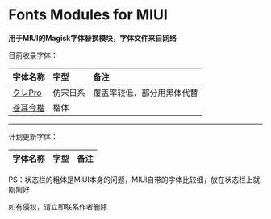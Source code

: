 # Fonts Modules for MIUI

**用于MIUI的Magisk字体替换模块，字体文件来自网络**

目前收录字体：

| 字体名称 | 字型 | 备注 |
| :------| :----- | :------ |
| [クレPro](/Klee-Pro) | 仿宋日系 | 覆盖率较低，部分用黑体代替 |
| [苍耳今楷](/TsangerJinKai) | 楷体 |  |

---------------
计划更新字体：

| 字体名称 | 字型 | 备注 |
| :------| :----- | :------ |

PS：状态栏的粗体是MIUI本身的问题，MIUI自带的字体比较细，放在状态栏上就刚刚好

如有侵权，请立即联系作者删除
